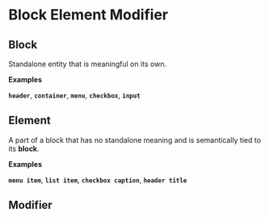 # Block Element Modifier

## Block

Standalone entity that is meaningful on its own.

**Examples**

**`header`**, **`container`**, **`menu`**, **`checkbox`**, **`input`**

## Element

A part of a block that has no standalone meaning and is semantically tied to its **block**.

**Examples**

**`menu item`**, **`list item`**, **`checkbox caption`**, **`header title`**

## Modifier

